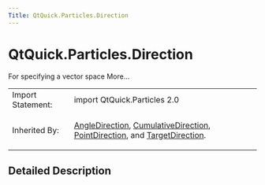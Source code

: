 ```yaml
---
Title: QtQuick.Particles.Direction
---
```


# QtQuick.Particles.Direction

<span class="subtitle"></span>
<!-- $$$Direction-brief -->
<p>For specifying a vector space More...</p>
<!-- @@@Direction -->
<table class="alignedsummary">
<tr><td class="memItemLeft rightAlign topAlign"> Import Statement:</td><td class="memItemRight bottomAlign"> import QtQuick.Particles 2.0</td></tr><tr><td class="memItemLeft rightAlign topAlign"> Inherited By:</td><td class="memItemRight bottomAlign"> <p><a href="QtQuick.Particles.AngleDirection.md">AngleDirection</a>, <a href="QtQuick.Particles.CumulativeDirection.md">CumulativeDirection</a>, <a href="QtQuick.Particles.PointDirection.md">PointDirection</a>, and <a href="QtQuick.Particles.TargetDirection.md">TargetDirection</a>.</p>
</td></tr></table><ul>
</ul>
<!-- $$$Direction-description -->
<h2 id="details">Detailed Description</h2>
</p>
<!-- @@@Direction -->
